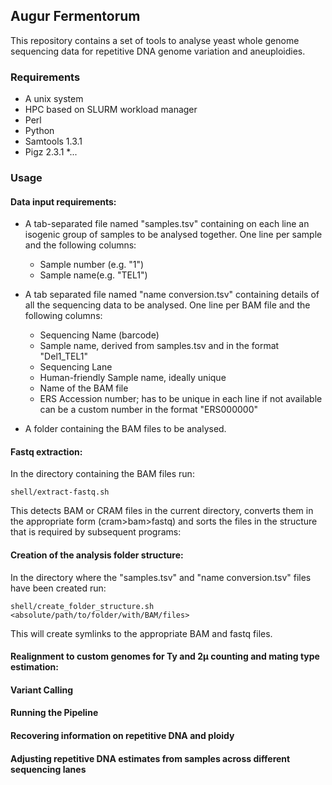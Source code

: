 ## Augur Fermentorum
This repository contains a set of tools to analyse yeast whole genome sequencing data for repetitive DNA genome variation and aneuploidies.

### Requirements
* A unix system
* HPC based on SLURM workload manager
* Perl 
* Python
* Samtools 1.3.1
* Pigz 2.3.1
*...


### Usage
#### Data input requirements:

* A tab-separated file named "samples.tsv" containing on each line an isogenic group of samples to be analysed together. One line per sample and the following columns:
   * Sample number (e.g. "1")
   * Sample name(e.g. "TEL1")

* A tab separated file named "name conversion.tsv" containing details of all the sequencing data to be analysed. One line per BAM file and the following columns:
   * Sequencing Name (barcode)
   * Sample name, derived from samples.tsv and in the format "Del1_TEL1"
   * Sequencing Lane
   * Human-friendly Sample name, ideally unique
   * Name of the BAM file
   * ERS Accession number; has to be unique in each line if not available can be a custom number in the format "ERS000000"

* A folder containing the BAM files to be analysed. 


#### Fastq extraction:

In the directory containing the BAM files run:

`shell/extract-fastq.sh`

This detects BAM or CRAM files in the current directory, converts them in the appropriate form (cram>bam>fastq) and sorts the files in the structure that is required by subsequent programs:

#### Creation of the analysis folder structure:

In the directory where the "samples.tsv" and "name conversion.tsv" files have been created run:

`shell/create_folder_structure.sh <absolute/path/to/folder/with/BAM/files>`

This will create symlinks to the appropriate BAM and fastq files.

#### Realignment to custom genomes for Ty and 2µ counting and mating type estimation:



#### Variant Calling

#### Running the Pipeline

#### Recovering information on repetitive DNA and ploidy

#### Adjusting repetitive DNA estimates from samples across different sequencing lanes
